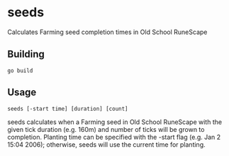 seeds
=====

Calculates Farming seed completion times in Old School RuneScape

Building
--------

    go build


Usage
-----

    seeds [-start time] [duration] [count]

seeds calculates when a Farming seed in Old School RuneScape with the given
tick duration (e.g. 160m) and number of ticks will be grown to completion.
Planting time can be specified with the -start flag (e.g. Jan 2 15:04 2006);
otherwise, seeds will use the current time for planting.
